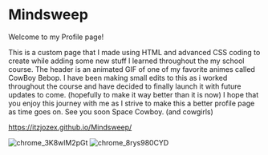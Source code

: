 # Mindsweep

Welcome to my Profile page!

This is a custom page that I made using HTML and advanced CSS coding to create while adding some new stuff I learned throughout the my school course. 
The header is an animated GIF of one of my favorite animes called CowBoy Bebop. I have been making small edits to this as i worked throughout the course and have decided to finally launch it with future updates to come. (hopefully to make it way better than it is now) I hope that you enjoy this journey with me as I strive to make this a better profile page as time goes on. See you soon Space Cowboy. (and cowgirls)

https://itzjozex.github.io/Mindsweep/

![chrome_3K8wlM2pGt](https://user-images.githubusercontent.com/79811001/123162822-124d0e00-d43f-11eb-9a7b-6f7e84130ee5.png)
![chrome_8rys980CYD](https://user-images.githubusercontent.com/79811001/123162820-124d0e00-d43f-11eb-83b3-2e98499a0c98.png)
